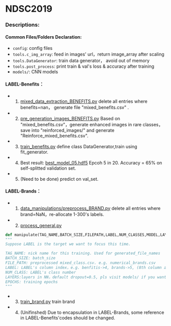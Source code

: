 # NDSC2019

### Descriptions:

#### Common Files/Folders Declaration:
- ```config```: config files
- ```tools.c_img_array```: feed in images' url，return image_array after scaling
- ```tools.DataGenerator```: train data generator， avoid out of memory
- ```tools.post_process```: print train & val's loss & accuracy after training
- ```models/```: CNN models

#### LABEL-Benefits：
- 1. [mixed_data_extraction_BENEFITS.py](https://github.com/dabaitudiu/NDSC2019/blob/master/data_manipulations/data_extraction_BENEFITS.py) delete all entries where benefits=nan， generate file "mixed_benefits.csv" .
- 2. [pre_generation_images_BENEFITS.py](https://github.com/dabaitudiu/NDSC2019/blob/master/data_manipulations/pre_generation_images_BENEFITS.py) Based on "mixed_benefits.csv"，generate enhanced images in rare classes，save into "reinforced_images/" and generate "Reinforce_mixed_benefits.csv".
- 3. [train_benefits.py](https://github.com/dabaitudiu/NDSC2019/blob/master/train_beneifts.py) define class DataGenerator,train using fit_generator.
- 4. Best result: [best_model_05.hdf5](www.github.com) Epcoh 5 in 20. Accuracy = 65% on self-splitted validation set.  
- 5. (Need to be done) predict on val_set.

#### LABEL-Brands：
- 1. [data_manipulations/preprocess_BRAND.py](https://github.com/dabaitudiu/NDSC2019/blob/master/data_manipulations/preprocess_BRAND.py) delete all entries where brand=NaN，re-allocate 1-300's labels.
- 2. [process_general.py](https://github.com/dabaitudiu/NDSC2019/blob/master/process_general.py)
```python
def manipulate(TAG_NAME,BATCH_SIZE,FILEPATH,LABEL,NUM_CLASSES,MODEL,LAYERS,EPOCHS):
"""
Suppose LABEL is the target we want to focus this time.

TAG_NAME: nick name for this training. Used for generated_file_names
BATCH_SIZE: batch_size
FILE_PATH: preprocessed mixed_class.csv. e.g. numerical_brands.csv
LABEL: LABEL's column index，e.g. benfitis->4, brands->5, (8th column after preprocessing)
NUM_CLASS: LABEL's class number
LAYERS:layers in NN，default dropout=0.5, pls visit models/ if you want to change.
EPOCHS: training epochs
"""
```
- 3. [train_brand.py]() train brand
- 4. (Unifinshed) Due to encapsulation in LABEL-Brands, some reference in LABEL-Benefits'codes should be changed.

